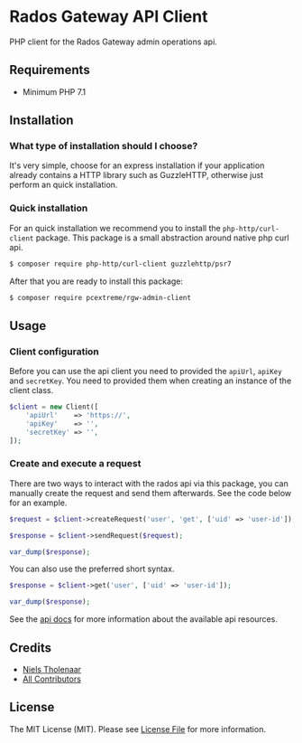 # Rados Gateway API Client

PHP client for the Rados Gateway admin operations api.

## Requirements

* Minimum PHP 7.1

## Installation

### What type of installation should I choose?

It's very simple, choose for an express installation if your application already contains a HTTP library such 
as GuzzleHTTP, otherwise just perform an quick installation.

### Quick installation

For an quick installation we recommend you to install the `php-http/curl-client` package. This package is
a small abstraction around native php curl api. 

```bash
$ composer require php-http/curl-client guzzlehttp/psr7
```

After that you are ready to install this package:

```bash
$ composer require pcextreme/rgw-admin-client
```

## Usage

### Client configuration

Before you can use the api client you need to provided the `apiUrl`, `apiKey` and `secretKey`. You need to provided
them when creating an instance of the client class.

```php
$client = new Client([
    'apiUrl'    => 'https://',
    'apiKey'    => '',
    'secretKey' => '',
]);
```

### Create and execute a request

There are two ways to interact with the rados api via this package, you can manually create the 
request and send them afterwards. See the code below for an example.

```php
$request = $client->createRequest('user', 'get', ['uid' => 'user-id']);

$response = $client->sendRequest($request);

var_dump($response);
```

You can also use the preferred short syntax. 

```php
$response = $client->get('user', ['uid' => 'user-id']);

var_dump($response);
```

See the [api docs](http://docs.ceph.com/docs/master/radosgw/adminops) for more information about the available api resources.

## Credits

- [Niels Tholenaar](https://github.com/nielstholenaar)
- [All Contributors](https://github.com/pcextreme/rgw-admin-php/contributors)

## License

The MIT License (MIT). Please see [License File](LICENSE) for more information.
